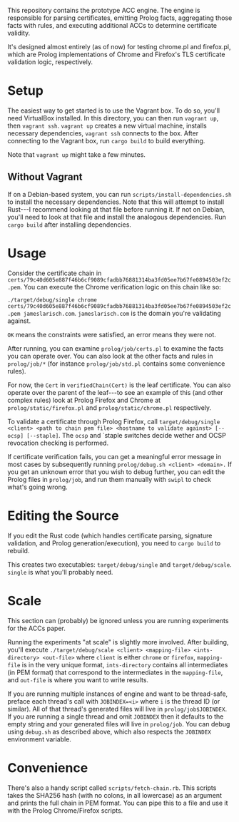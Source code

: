 This repository contains the prototype ACC engine. The engine is responsible for
parsing certificates, emitting Prolog facts, aggregating those facts with
rules, and executing additional ACCs to determine certificate validity.

It's designed almost entirely (as of now) for testing chrome.pl and firefox.pl,
which are Prolog implementations of Chrome and Firefox's TLS certificate
validation logic, respectively.

# Setup

The easiest way to get started is to use the Vagrant box. To do so, you'll need
VirtualBox installed. In this directory, you can then run `vagrant up`, then
`vagrant ssh`. `vagrant up` creates a new virtual machine, installs necessary
dependencies, `vagrant ssh` connects to the box. After connecting to the Vagrant
box, run `cargo build` to build everything.

Note that `vagrant up` might take a few minutes.

## Without Vagrant

If on a Debian-based system, you can run `scripts/install-dependencies.sh` to
install the necessary dependencies. Note that this will attempt to install
Rust---I recommend looking at that file before running it. If not on Debian,
you'll need to look at that file and install the analogous dependencies. Run
`cargo build` after installing dependencies.

# Usage

Consider the certificate chain in
`certs/79c40d605e887f46b6cf9089cfadbb76881314ba3fd05ee7b67fe0894503ef2c.pem`.
You can execute the Chrome verification logic on this chain like so:

`./target/debug/single chrome
certs/79c40d605e887f46b6cf9089cfadbb76881314ba3fd05ee7b67fe0894503ef2c.pem
jameslarisch.com`. `jameslarisch.com` is the domain you're validating against.

`OK` means the constraints were satisfied, an error means they were not.

After running, you can examine `prolog/job/certs.pl` to examine the facts
you can operate over. You can also look at the other facts and rules in
`prolog/job/*` (for instance `prolog/job/std.pl` contains some
convenience rules).

For now, the `Cert` in `verifiedChain(Cert)` is the leaf certificate. You can also
operate over the parent of the leaf---to see an example of this (and other
complex rules) look at Prolog Firefox and Chrome at `prolog/static/firefox.pl`
and `prolog/static/chrome.pl` respectively.

To validate a certificate through Prolog Firefox, call `target/debug/single
<client> <path to chain pem file> <hostname to validate against> [--ocsp]
[--staple]`. The `ocsp` and `staple switches decide wether and OCSP revocation
checking is performed.

If certificate verification fails, you can get a meaningful error message in
most cases by subsequently running `prolog/debug.sh <client> <domain>.` If you
get an unknown error that you wish to debug further, you can edit the Prolog
files in `prolog/job`, and run them manually with `swipl` to check what's going
wrong.

# Editing the Source

If you edit the Rust code (which handles certificate parsing, signature
validation, and Prolog generation/execution), you need to `cargo build` to
rebuild.

This creates two executables: `target/debug/single` and `target/debug/scale`.
`single` is what you'll probably need.


# Scale

This section can (probably) be ignored unless you are running experiments for
the ACCs paper.

Running the experiments "at scale" is slightly more involved. After building,
you'll execute `./target/debug/scale <client> <mapping-file> <ints-directory>
<out-file>` where `client` is either `chrome` or `firefox`,  `mapping-file` is
in the very unique format, `ints-directory` contains all intermediates (in PEM
format) that correspond to the intermediates in the `mapping-file`, and
`out-file` is where you want to write results.

If you are running multiple instances of engine and want to be thread-safe,
preface each thread's call with `JOBINDEX=<i>` where `i` is the thread ID (or
similar). All of that thread's generated files will live in
`prolog/job$JOBINDEX`. If you are running a single thread and omit
`JOBINDEX` then it defaults to the empty string and your generated files will
live in `prolog/job`. You can debug using `debug.sh` as described above,
which also respects the `JOBINDEX` environment variable.

# Convenience

There's also a handy script called `scripts/fetch-chain.rb`. This scripts takes
the SHA256 hash (with no colons, in all lowercase) as an argument and prints the
full chain in PEM format. You can pipe this to a file and use it with the
Prolog Chrome/Firefox scripts.
